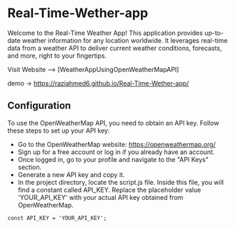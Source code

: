 # Real-Time-Wether-app
Welcome to the Real-Time Weather App! This application provides up-to-date weather information for any location worldwide. It leverages real-time data from a weather API to deliver current weather conditions, forecasts, and more, right to your fingertips.

Visit Website --> [WeatherAppUsingOpenWeatherMapAPI]  

demo -> https://raziahmed6.github.io/Real-Time-Wether-app/


## Configuration
To use the OpenWeatherMap API, you need to obtain an API key. Follow these steps to set up your API key:

* Go to the OpenWeatherMap website: https://openweathermap.org/
* Sign up for a free account or log in if you already have an account.
* Once logged in, go to your profile and navigate to the "API Keys" section.
* Generate a new API key and copy it.
* In the project directory, locate the script.js file. Inside this file, you will find a constant called API_KEY. Replace the placeholder value 'YOUR_API_KEY' with your actual API key obtained from OpenWeatherMap.

```
const API_KEY = 'YOUR_API_KEY';
